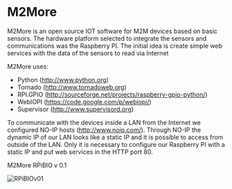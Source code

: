 M2More
======

M2More is an open source IOT software for M2M devices based on basic sensors.
The hardware platform selected to integrate the sensors and communications was the Raspberry PI.
The initial idea is create simple web services with the data of the sensors to read via Internet

M2More uses:
- Python (http://www.python.org)
- Tornado (http://www.tornadoweb.org)
- RPI.GPIO (http://sourceforge.net/projects/raspberry-gpio-python/)
- WebIOPI (https://code.google.com/p/webiopi/)
- Supervisor (http://www.supervisord.org)

To communicate with the devices inside a LAN from the Internet we configured NO-IP hosts (http://www.noip.com/).
Through NO-IP the dynamic IP of our LAN looks like a static IP and it is possible to access from outside of the LAN.
Only it is necessary to configure our Raspberry PI with a static IP and put web services in the HTTP port 80.

M2More RPiBIO v 0.1

![RPiBIOv01](https://raw.github.com/gmartinvela/M2More/master/M2More/utils/images/RPiBIOv01.jpg)
